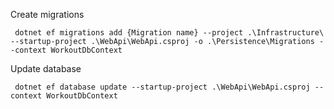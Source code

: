Create migrations
```
 dotnet ef migrations add {Migration name} --project .\Infrastructure\ --startup-project .\WebApi\WebApi.csproj -o .\Persistence\Migrations --context WorkoutDbContext
 ```


Update database
```
 dotnet ef database update --startup-project .\WebApi\WebApi.csproj --context WorkoutDbContext
```
